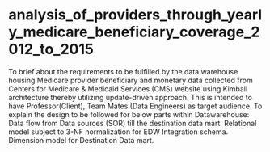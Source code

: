 # analysis_of_providers_through_yearly_medicare_beneficiary_coverage_2012_to_2015
To brief about the requirements to be fulfilled by the data warehouse housing Medicare provider beneficiary and monetary data collected from Centers for Medicare &amp; Medicaid Services (CMS) website using Kimball architecture thereby utilizing update-driven approach.  This is intended to have Professor(Client), Team Mates (Data Engineers) as target audience. To explain the design to be followed for below parts within Datawarehouse: Data flow from Data sources (SOR) till the destination data mart. Relational model subject to 3-NF normalization for EDW Integration schema. Dimension model for Destination Data mart. 
